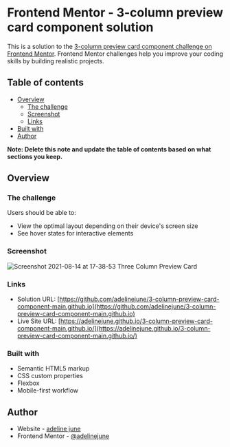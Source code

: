 # Frontend Mentor - 3-column preview card component solution

This is a solution to the [3-column preview card component challenge on Frontend Mentor](https://www.frontendmentor.io/challenges/3column-preview-card-component-pH92eAR2-). Frontend Mentor challenges help you improve your coding skills by building realistic projects.

## Table of contents

- [Overview](#overview)
  - [The challenge](#the-challenge)
  - [Screenshot](#screenshot)
  - [Links](#links)
- [Built with](#built-with)
- [Author](#author)

**Note: Delete this note and update the table of contents based on what sections you keep.**

## Overview

### The challenge

Users should be able to:

- View the optimal layout depending on their device's screen size
- See hover states for interactive elements

### Screenshot

![Screenshot 2021-08-14 at 17-38-53 Three Column Preview Card](https://user-images.githubusercontent.com/75600902/129441809-8cf9c738-bb07-4659-b3ec-c959fc001644.png)

### Links

- Solution URL: [https://github.com/adelinejune/3-column-preview-card-component-main.github.io](https://github.com/adelinejune/3-column-preview-card-component-main.github.io)
- Live Site URL: [https://adelinejune.github.io/3-column-preview-card-component-main.github.io/](https://adelinejune.github.io/3-column-preview-card-component-main.github.io/)

### Built with

- Semantic HTML5 markup
- CSS custom properties
- Flexbox
- Mobile-first workflow

## Author

- Website - [adeline june](https://github.com/adelinejune)
- Frontend Mentor - [@adelinejune](https://www.frontendmentor.io/profile/adelinejune)
